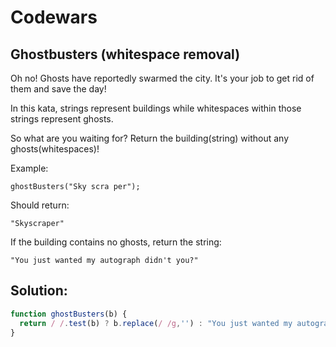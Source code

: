 # **Codewars**
## **Ghostbusters (whitespace removal)**

Oh no! Ghosts have reportedly swarmed the city. It's your job to get rid of them and save the day!

In this kata, strings represent buildings while whitespaces within those strings represent ghosts.

So what are you waiting for? Return the building(string) without any ghosts(whitespaces)!

Example:
```
ghostBusters("Sky scra per");
```
Should return:
```
"Skyscraper"
```
If the building contains no ghosts, return the string:
```
"You just wanted my autograph didn't you?"
```
## **Solution:**

```JavaScript
function ghostBusters(b) {
  return / /.test(b) ? b.replace(/ /g,'') : "You just wanted my autograph didn't you?"
}
```